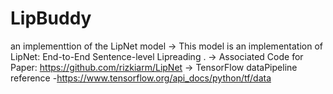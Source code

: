 # LipBuddy
 an implementtion of the LipNet model
-> This model is an implementation of LipNet: End-to-End Sentence-level Lipreading .
-> Associated Code for Paper: https://github.com/rizkiarm/LipNet
-> TensorFlow dataPipeline reference -https://www.tensorflow.org/api_docs/python/tf/data
